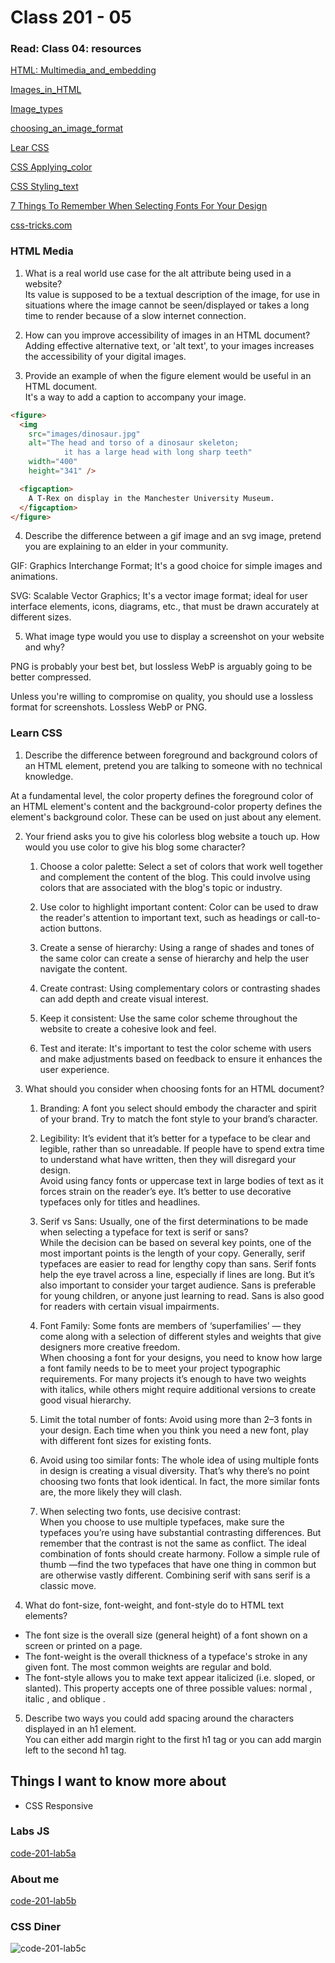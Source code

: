 # Class 201 - 05

### Read: Class 04: resources

[HTML: Multimedia_and_embedding](https://developer.mozilla.org/en-US/docs/Learn/HTML/Multimedia_and_embedding)

[Images_in_HTML](https://developer.mozilla.org/en-US/docs/Learn/HTML/Multimedia_and_embedding/Images_in_HTML)

[Image_types](https://developer.mozilla.org/en-US/docs/Web/Media/Formats/Image_types)

[choosing_an_image_format](https://developer.mozilla.org/en-US/docs/Web/Media/Formats/Image_types#choosing_an_image_format)

[Lear CSS](https://developer.mozilla.org/en-US/docs/Learn/CSS)

[CSS Applying_color](https://developer.mozilla.org/en-US/docs/Web/CSS/CSS_Colors/Applying_color)

[CSS Styling_text](https://developer.mozilla.org/en-US/docs/Learn/CSS/Styling_text/Fundamentals)

[7 Things To Remember When Selecting Fonts For Your Design](https://uxplanet.org/7-things-to-remember-when-selecting-fonts-for-your-design-ec1e592266c5)

[css-tricks.com](https://css-tricks.com/)

### HTML Media

1. What is a real world use case for the alt attribute being used in a website?  
Its value is supposed to be a textual description of the image, for use in situations where the image cannot be seen/displayed or takes a long time to render because of a slow internet connection.

2. How can you improve accessibility of images in an HTML document?  
Adding effective alternative text, or 'alt text', to your images increases the accessibility of your digital images.

3. Provide an example of when the figure element would be useful in an HTML document.  
It's a way to add a caption to accompany your image.  

```html
<figure>
  <img
    src="images/dinosaur.jpg"
    alt="The head and torso of a dinosaur skeleton;
            it has a large head with long sharp teeth"
    width="400"
    height="341" />

  <figcaption>
    A T-Rex on display in the Manchester University Museum.
  </figcaption>
</figure>
```

4. Describe the difference between a gif image and an svg image, pretend you are explaining to an elder in your community.  

GIF: Graphics Interchange Format; It's a good choice for simple images and animations.  

SVG: Scalable Vector Graphics; It's a vector image format; ideal for user interface elements, icons, diagrams, etc., that must be drawn accurately at different sizes.

5. What image type would you use to display a screenshot on your website and why?

PNG is probably your best bet, but lossless WebP is arguably going to be better compressed.  

Unless you're willing to compromise on quality, you should use a lossless format for screenshots. Lossless WebP or PNG.

### Learn CSS

1. Describe the difference between foreground and background colors of an HTML element, pretend you are talking to someone with no technical knowledge.  

At a fundamental level, the color property defines the foreground color of an HTML element's content and the background-color property defines the element's background color. These can be used on just about any element.

2. Your friend asks you to give his colorless blog website a touch up. How would you use color to give his blog some character?  

    1. Choose a color palette: Select a set of colors that work well together and complement the content of the blog. This could involve using colors that are associated with the blog's topic or industry.

    2. Use color to highlight important content: Color can be used to draw the reader's attention to important text, such as headings or call-to-action buttons.

    3. Create a sense of hierarchy: Using a range of shades and tones of the same color can create a sense of hierarchy and help the user navigate the content.

    4. Create contrast: Using complementary colors or contrasting shades can add depth and create visual interest.

    5. Keep it consistent: Use the same color scheme throughout the website to create a cohesive look and feel.

    6. Test and iterate: It's important to test the color scheme with users and make adjustments based on feedback to ensure it enhances the user experience.

3. What should you consider when choosing fonts for an HTML document?  

    1. Branding:
    A font you select should embody the character and spirit of your brand. Try to match the font style to your brand’s character.

    2. Legibility:
    It’s evident that it’s better for a typeface to be clear and legible, rather than so unreadable. If people have to spend extra time to understand what have written, then they will disregard your design.  
    Avoid using fancy fonts or uppercase text in large bodies of text as it forces strain on the reader’s eye. It’s better to use decorative typefaces only for titles and headlines.  

    3. Serif vs Sans:
    Usually, one of the first determinations to be made when selecting a typeface for text is serif or sans?  
    While the decision can be based on several key points, one of the most important points is the length of your copy. Generally, serif typefaces are easier to read for lengthy copy than sans. Serif fonts help the eye travel across a line, especially if lines are long.
    But it’s also important to consider your target audience. Sans is preferable for young children, or anyone just learning to read. Sans is also good for readers with certain visual impairments.  

    4. Font Family:
    Some fonts are members of ‘superfamilies’ — they come along with a selection of different styles and weights that give designers more creative freedom.  
    When choosing a font for your designs, you need to know how large a font family needs to be to meet your project typographic requirements. For many projects it’s enough to have two weights with italics, while others might require additional versions to create good visual hierarchy.

    5. Limit the total number of fonts:
    Avoid using more than 2–3 fonts in your design. Each time when you think you need a new font, play with different font sizes for existing fonts.  

    6. Avoid using too similar fonts:
    The whole idea of using multiple fonts in design is creating a visual diversity. That’s why there’s no point choosing two fonts that look identical. In fact, the more similar fonts are, the more likely they will clash.  

    7. When selecting two fonts, use decisive contrast:  
    When you choose to use multiple typefaces, make sure the typefaces you’re using have substantial contrasting differences. But remember that the contrast is not the same as conflict. The ideal combination of fonts should create harmony.
    Follow a simple rule of thumb —find the two typefaces that have one thing in common but are otherwise vastly different. Combining serif with sans serif is a classic move.

4. What do font-size, font-weight, and font-style do to HTML text elements?  

- The font size is the overall size (general height) of a font shown on a screen or printed on a page.  
- The font-weight is the overall thickness of a typeface's stroke in any given font. The most common weights are regular and bold.
- The font-style allows you to make text appear italicized (i.e. sloped, or slanted). This property accepts one of three possible values: normal , italic , and oblique .

5. Describe two ways you could add spacing around the characters displayed in an h1 element.  
You can either add margin right to the first h1 tag or you can add margin left to the second h1 tag.

## Things I want to know more about

- CSS Responsive

### Labs JS

[code-201-lab5a](https://github.com/VMO2020/code-201-lab5a)

### About me

[code-201-lab5b](https://github.com/VMO2020/about-me)

### CSS Diner

![code-201-lab5c](../images/CSSDiner.png)
